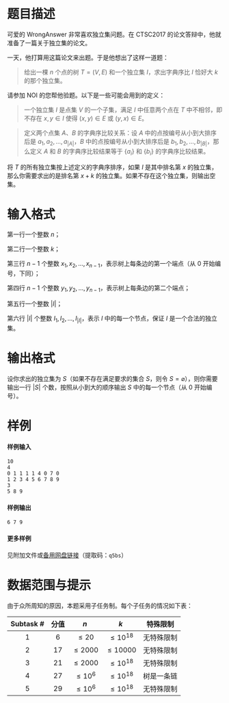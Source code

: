 
# 题目描述

可爱的 WrongAnswer 非常喜欢独立集问题。在 CTSC2017 的论文答辩中，他就准备了一篇关于独立集的论文。

一天，他打算用这篇论文来出题。于是他想出了这样一道题：

> 给出一棵 $n$ 个点的树 $T=(V,E)$ 和一个独立集 $I$，求出字典序比 $I$ 恰好大 $k$ 的那个独立集。

请参加 NOI 的您帮他验题。以下是一些可能会用到的定义：

> 一个独立集 $I$ 是点集 $V$ 的一个子集，满足 $I$ 中任意两个点在 $T$ 中不相邻，即不存在 $x,y\in I$ 使得 $(x, y)\in E$ 或 $(y, x)\in E$。

> 定义两个点集 $A$、$B$ 的字典序比较关系：设 $A$ 中的点按编号从小到大排序后是 $a_1,a_2,...,a_{|A|}$，$B$ 中的点按编号从小到大排序后是 $b_1,b_2,...,b_{|B|}$，那么定义 $A$ 和 $B$ 的字典序比较结果等于 $\{a_i\}$ 和 $\{b_i\}$ 的字典序比较结果。

将 $T$ 的所有独立集按上述定义的字典序排序，如果 $I$ 是其中排名第 $x$ 的独立集，那么你需要求出的是排名第 $x+k$ 的独立集。如果不存在这个独立集，则输出空集。

# 输入格式

第一行一个整数 $n$；

第二行一个整数 $k$；

第三行 $n-1$ 个整数 $x_1,x_2,...,x_{n-1}$，表示树上每条边的第一个端点（从 $0$ 开始编号，下同）；

第四行 $n-1$ 个整数 $y_1,y_2,...,y_{n-1}$，表示树上每条边的第二个端点；

第五行一个整数 $|I|$；

第六行 $|I|$ 个整数 $I_1,I_2,...,I_{|I|}$，表示 $I$ 中的每一个节点，保证 $I$ 是一个合法的独立集。

# 输出格式

设你求出的独立集为 $S$（如果不存在满足要求的集合 $S$，则令 $S=\varnothing$），则你需要输出一行 $|S|$ 个数，按照从小到大的顺序输出 $S$ 中的每一个节点（从 $0$ 开始编号）。

# 样例

#### 样例输入
```plain
10
4
0 1 1 1 1 4 0 7 0
1 2 3 4 5 6 7 8 9
3
5 8 9
```

#### 样例输出
```plain
6 7 9
```

#### 更多样例
见附加文件或[备用网盘链接](https://pan.baidu.com/s/1bo2ydeJ)（提取码：`q5bs`）

# 数据范围与提示

由于众所周知的原因，本题采用子任务制。每个子任务的情况如下表：

| Subtask #    | 分值   | $n$        | $k$           | 特殊限制 |
| :----: | :----: | :----------: | :-------------: | :--------: |
| 1    | $6$  | $\le 20$   | $\le 10^{18}$ | 无特殊限制    |
| 2    | $17$ | $\le 2000$ | $\le 10000$   | 无特殊限制    |
| 3    | $21$ | $\le 2000$ | $\le 10^{18}$ | 无特殊限制    |
| 4    | $27$ | $\le 10^6$ | $\le 10^{18}$ | 树是一条链    |
| 5    | $29$ | $\le 10^6$ | $\le 10^{18}$ | 无特殊限制    |

